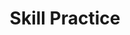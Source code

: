---
title: Skill Practice

source:
- title: Common Core Basics
  subject: Social Studies
  chapter: 5
  toc_type: Lesson Review
  toc_number: 5.2
  pages: 190 - 195

questions:
  - number: 1
    text: What is the market equilibrium of a product?
    choice:
      - option: A
        text: the most profitable point for the business
      - option: B
        text: the equal balance of price and supply of the product
      - option: C
        text: the shortage of the product
      - option: D
        text: the surplus of the product
    answer:
      - option: 
        text: 
  - number: 2
    text: According to the law of demand, what relationship exists between the price of a product and the quantity demanded of the product?
    choice:
      - option: A
        text: When price increases, the quantity demanded increases.
      - option: B
        text: When quantity demanded decreases, the price increases.
      - option: C
        text: When price decreases, the quantity demanded increases.
      - option: D
        text: When quantity demanded is constant, the price increases.
    answer:
      - option: 
        text: 
        
layout: cc_review
---